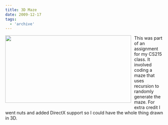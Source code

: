 ```yaml
---
title: 3D Maze
date: 2009-12-17
tags:
  - 'archive'
---
```


<a onblur="try {parent.deselectBloggerImageGracefully();} catch(e) {}" href="http://3.bp.blogspot.com/_zdYMSK7YuAA/Syrw5mqwi3I/AAAAAAAAFS0/kFw2cnpLnsA/s1600-h/Mazes.JPG"><img id="BLOGGER_PHOTO_ID_5416406374289542002" style="margin: 0pt 10px 10px 0pt; float: left; cursor: pointer; width: 400px; height: 215px;" src="http://3.bp.blogspot.com/_zdYMSK7YuAA/Syrw5mqwi3I/AAAAAAAAFS0/kFw2cnpLnsA/s400/Mazes.JPG" alt="" border="0" /></a>This was part of an assignment for my CS215 class. It involved coding a maze that uses recursion to randomly generate the maze. For extra credit I went nuts and added DirectX support so I could have the whole thing drawn in 3D.

&nbsp;
